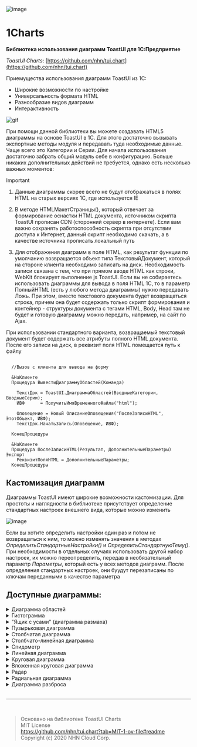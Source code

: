 ![image](https://github.com/Bayselonarrend/1Charts/assets/105596284/5d5c63d4-05b6-4026-81f9-9f2bb7a0f5f1)

# 1Charts
**Библиотека использования диаграмм ToastUI для 1С:Предприятие**

*ToastUI Charts*: [https://github.com/nhn/tui.chart](https://github.com/nhn/tui.chart)

Приемущества использования диаграмм ToastUI из 1С:
- Широкие возможности по настройке
- Универсальность формата HTML
- Разнообразие видов диаграмм
- Интерактивность

![gif](https://github.com/Bayselonarrend/1Charts/assets/105596284/a935c054-8294-4ea1-99ba-7c25262e2080)

  
При помощи данной библиотеки вы можете создавать HTML5 диаграммы на основе ToastUI в 1С. Для этого достаточно вызывать экспортные методы модуля и передавать туда необходимые данные. Чаще всего это Категории и Серии. Для начала использования достаточно забрать общий модуль себе в конфигурацию. Больше никаких дополнительных действий не требуется, однако есть несколько важных моментов:

> [!IMPORTANT]
> 1. Данные диаграммы скорее всего не будут отображаться в полях HTML на старых версиях 1С, где используется IE
>    
> 2. В методе HTMLМакетСтраницы(), который отвечает за формирование оснастки HTML документа, источником скрипта ToastUI прописан CDN (сторонний сервер в интернете). Если вам важно сохранять работоспособность скрипта при отсутствии доступа к Интернет, данный скрипт необходимо скачать, а в качестве источника прописать локальный путь
>    
>3. Для отображения диаграмм в поле HTML, как результат функции по умолчанию возвращается объект типа ТекстовыйДокумент, который на стороне клиента необходимо записать на диск. Необходимость записи связана с тем, что при прямом вводе HTML как строки, WebKit блокирует выполнение js ToastUI. Если вы не собираетесь использовать диаграммы для вывода в поля HTML 1С, то в параметр ПолныйHTML (есть у любого метода диаграммы) нужно передавать Ложь. При этом, вместо текстового документа будет возвращаться строка, причем она будет содержать только скрипт формирования и контейнер - структуры документа с тегами HTML, Body, Head там не будет и готовую диаграмму можно передать, например, на сайт по Ajax. 

При использовании стандартного варианта, возвращаемый текстовый документ будет содержать все атрибуты полного HTML документа. После его записи на диск, в реквизит поля HTML помещается путь к файлу
```bsl

  //Вызов с клиента для вывода на форму

  &НаКлиенте
  Процедура ВывестиДиаграммуОбластей(Команда)
  	
  	ТекстДок = ToastUI.ДиаграммаОбластей(ВводныеКатегории, ВводныеСерии);
  	ИВФ      = ПолучитьИмяВременногоФайла("html");
  	
  	Оповещение = Новый ОписаниеОповещения("ПослеЗаписиHTML", ЭтотОбъект, ИВФ);
  	ТекстДок.НачатьЗапись(Оповещение, ИВФ);
  	
  КонецПроцедуры

  &НаКлиенте
  Процедура ПослеЗаписиHTML(Результат, ДополнительныеПараметры) Экспорт
  	РеквизитПоляHTML = ДополнительныеПараметры;
  КонецПроцедуры

```
## Кастомизация диаграмм

Диаграммы ToastUI имеют широкие возможности кастомизации. Для простоты и наглядности в библиотеке присутствует определение стандартных настроек внешнего вида, которые можно изменить

![image](https://github.com/Bayselonarrend/1Charts/assets/105596284/0bd6e633-7d49-4f66-8880-c4a137b39fbf)

Если вы хотите определить настройки один раз и потом не возвращаться к ним, то можно изменять значения в методах *ОпределитьСтандартныеНастройки()* и *ОпределитьСтандартнуюТему()*. При необходимости в отдельных случаях использовать другой набор настроек, их можно переопределить, передав в необязательный параметр *Параметры*, который есть у всех методов диаграмм. После определения стандартных настроек, они буудут перезаписаны по ключам переданными в качестве параметра

## Доступные диаграммы:

<details>
<summary>Диаграмма областей</summary>
<br>
  
 ![image](https://github.com/Bayselonarrend/1Charts/assets/105596284/54b59172-ec01-4c9c-b6ec-531a8e07a6c1)

```bsl

  _HTML = ToastUI.ДиаграммаОбластей(ВводныеКатегории(), ВводныеСерии());

  Функция ВводныеКатегории()
  	
  	МассивКатегорий = Новый Массив;
  	МассивКатегорий.Добавить("Пн");
  	МассивКатегорий.Добавить("Вт");
  	МассивКатегорий.Добавить("Ср");
  	МассивКатегорий.Добавить("Чт");
  	МассивКатегорий.Добавить("Пт");
  	МассивКатегорий.Добавить("Сб");
  	МассивКатегорий.Добавить("Вс");
  	
  	Возврат МассивКатегорий;
  	
  КонецФункции

  Функция ВводныеСерии()
  	
  	СоответствиеСерий  = Новый Соответствие;
  	
  	МассивПоказателей = Новый Массив;
  	МассивПоказателей.Добавить(10);
  	МассивПоказателей.Добавить(20);
  	МассивПоказателей.Добавить(50);
  	МассивПоказателей.Добавить(30);
  	МассивПоказателей.Добавить(45);
  	МассивПоказателей.Добавить(15);
  	МассивПоказателей.Добавить(70);
  	
  	СоответствиеСерий.Вставить("Олег", МассивПоказателей); 
  	
  	МассивПоказателей = Новый Массив;
  	МассивПоказателей.Добавить(40);
  	МассивПоказателей.Добавить(20);
  	МассивПоказателей.Добавить(70);
  	МассивПоказателей.Добавить(10);
  	МассивПоказателей.Добавить(15);
  	МассивПоказателей.Добавить(50);
  	МассивПоказателей.Добавить(35);
  	
  	СоответствиеСерий.Вставить("Сергей", МассивПоказателей); 
  	
  	МассивПоказателей = Новый Массив;
  	МассивПоказателей.Добавить(20);
  	МассивПоказателей.Добавить(40);
  	МассивПоказателей.Добавить(35);
  	МассивПоказателей.Добавить(15);
  	МассивПоказателей.Добавить(50);
  	МассивПоказателей.Добавить(10);
  	МассивПоказателей.Добавить(20);
  	
  	СоответствиеСерий.Вставить("Артем", МассивПоказателей); 
  
  	Возврат СоответствиеСерий;
  	
  КонецФункции

```

</details>

<details>
<summary>Гистограмма</summary>
<br>

  ![image](https://github.com/Bayselonarrend/1Charts/assets/105596284/e2a6d50e-7d7d-463f-8b6d-0b61187aac10)

  ```bsl

  _HTML = ToastUI.Гистограмма(ВводныеКатегории(), ВводныеСерии());

  Функция ВводныеКатегории()
  	
  	МассивКатегорий = Новый Массив;
  	МассивКатегорий.Добавить("Пн");
  	МассивКатегорий.Добавить("Вт");
  	МассивКатегорий.Добавить("Ср");
  	МассивКатегорий.Добавить("Чт");
  	МассивКатегорий.Добавить("Пт");
  	МассивКатегорий.Добавить("Сб");
  	МассивКатегорий.Добавить("Вс");
  	
  	Возврат МассивКатегорий;
  	
  КонецФункции

  Функция ВводныеСерии()
  	
  	СоответствиеСерий  = Новый Соответствие;
  	
  	МассивПоказателей = Новый Массив;
  	МассивПоказателей.Добавить(10);
  	МассивПоказателей.Добавить(20);
  	МассивПоказателей.Добавить(50);
  	МассивПоказателей.Добавить(30);
  	МассивПоказателей.Добавить(45);
  	МассивПоказателей.Добавить(15);
  	МассивПоказателей.Добавить(70);
  	
  	СоответствиеСерий.Вставить("Олег", МассивПоказателей); 
  	
  	МассивПоказателей = Новый Массив;
  	МассивПоказателей.Добавить(40);
  	МассивПоказателей.Добавить(20);
  	МассивПоказателей.Добавить(70);
  	МассивПоказателей.Добавить(10);
  	МассивПоказателей.Добавить(15);
  	МассивПоказателей.Добавить(50);
  	МассивПоказателей.Добавить(35);
  	
  	СоответствиеСерий.Вставить("Сергей", МассивПоказателей); 
  	
  	МассивПоказателей = Новый Массив;
  	МассивПоказателей.Добавить(20);
  	МассивПоказателей.Добавить(40);
  	МассивПоказателей.Добавить(35);
  	МассивПоказателей.Добавить(15);
  	МассивПоказателей.Добавить(50);
  	МассивПоказателей.Добавить(10);
  	МассивПоказателей.Добавить(20);
  	
  	СоответствиеСерий.Вставить("Артем", МассивПоказателей); 
  
  	Возврат СоответствиеСерий;
  	
  КонецФункции

  ```
</details>

<details>
<summary>"Ящик с усами" (диаграмма размаха)</summary>
<br>

  ![image](https://github.com/Bayselonarrend/1Charts/assets/105596284/b6f34eab-27c5-487e-ba87-09eff985eccf)

  ```bsl

  _HTML = ToastUI.ЯщикСУсами(ВводныеКатегорииЯщика(), ВводныеСерииЯщика(), ВводныеВылеты());

  Функция ВводныеСерииЯщика()
  	
  	СоответствиеСерий  = Новый Соответствие;	
  	МассивЯщика        = Новый Массив;
  	
  	МассивПоказателей = Новый Массив;
  	МассивПоказателей.Добавить(100);
  	МассивПоказателей.Добавить(200);
  	МассивПоказателей.Добавить(5000);
  	МассивПоказателей.Добавить(3000);
  	МассивЯщика.Добавить(МассивПоказателей);
  	
  	МассивПоказателей = Новый Массив;
  	МассивПоказателей.Добавить(300);
  	МассивПоказателей.Добавить(450);
  	МассивПоказателей.Добавить(1500);
  	МассивПоказателей.Добавить(5000);
  	МассивЯщика.Добавить(МассивПоказателей);
  	
  	СоответствиеСерий.Вставить("Олег", МассивЯщика); 
  	
  	МассивЯщика       = Новый Массив;
  
  	МассивПоказателей = Новый Массив;
  	МассивПоказателей.Добавить(400);
  	МассивПоказателей.Добавить(200);
  	МассивПоказателей.Добавить(7000);
  	МассивПоказателей.Добавить(9000);
  	МассивЯщика.Добавить(МассивПоказателей);
  	
  	МассивПоказателей = Новый Массив;
  	МассивПоказателей.Добавить(100);
  	МассивПоказателей.Добавить(150);
  	МассивПоказателей.Добавить(5000);
  	МассивПоказателей.Добавить(2000);
  	МассивЯщика.Добавить(МассивПоказателей);
  	
  	СоответствиеСерий.Вставить("Сергей", МассивЯщика); 
  	
  	МассивЯщика       = Новый Массив;
  	
  	МассивПоказателей = Новый Массив;
  	МассивПоказателей.Добавить(200);
  	МассивПоказателей.Добавить(400);
  	МассивПоказателей.Добавить(3500);
  	МассивПоказателей.Добавить(4000);
  	МассивЯщика.Добавить(МассивПоказателей);
  	
  	МассивПоказателей = Новый Массив;
  	МассивПоказателей.Добавить(150);
  	МассивПоказателей.Добавить(500);
  	МассивПоказателей.Добавить(1000);
  	МассивПоказателей.Добавить(8000);
  	МассивЯщика.Добавить(МассивПоказателей);
  	
  	СоответствиеСерий.Вставить("Артем", МассивЯщика); 
  
  	Возврат СоответствиеСерий;
  	
  КонецФункции
  
  Функция ВводныеКатегорииЯщика()
  	
  	МассивКатегорий = Новый Массив;
  	МассивКатегорий.Добавить("Первая половина");
  	МассивКатегорий.Добавить("Вторая половина");
  	
  	Возврат МассивКатегорий;
  	
  КонецФункции
	
  Функция ВводныеВылеты()
  	
  	СоответствиеВылетов  = Новый Соответствие;
  	МассивЯщика          = Новый Массив;
  	МассивПоказателей    = Новый Массив;
  	
  	МассивПоказателей.Добавить(1);
  	МассивПоказателей.Добавить(14000);
  	МассивЯщика.Добавить(МассивПоказателей);
  	
  	СоответствиеВылетов.Вставить("Олег", МассивЯщика); 
  	
  	Возврат СоответствиеВылетов;
  	
  КонецФункции

  ```
</details>

<details>
<summary>Пузырьковая диаграмма</summary>
<br>

  ![image](https://github.com/Bayselonarrend/1Charts/assets/105596284/88800203-d680-4a3d-a95e-ef3ded848033)

  ```bsl

  _HTML = ToastUI.ПузырьковаяДиаграмма(ВводныеСерииПузырьковойДиаграммы());

  Функция ВводныеСерииПузырьковойДиаграммы()
  	
  	СоответствиеСерий  = Новый Соответствие;
  	
  	МассивПоказателей = Новый Массив;
  	
  	ЭлементДиаграммы = ToastUI.КонструкторЭлементаПузырьковойДиаграммы(10, 20, 50, "Яблоко");
  	МассивПоказателей.Добавить(ЭлементДиаграммы);
  	
  	ЭлементДиаграммы = ToastUI.КонструкторЭлементаПузырьковойДиаграммы(50, 60, 20, "Груша");
  	МассивПоказателей.Добавить(ЭлементДиаграммы);
  
  	СоответствиеСерий.Вставить("Олег", МассивПоказателей); 
  	
  	МассивПоказателей = Новый Массив;
  	
  	ЭлементДиаграммы = ToastUI.КонструкторЭлементаПузырьковойДиаграммы(100, 30, 40, "Слива");
  	МассивПоказателей.Добавить(ЭлементДиаграммы);
  	
  	ЭлементДиаграммы = ToastUI.КонструкторЭлементаПузырьковойДиаграммы(20, 80, 30, "Апельсин");
  	МассивПоказателей.Добавить(ЭлементДиаграммы);
  
  	
  	СоответствиеСерий.Вставить("Сергей", МассивПоказателей); 
  	
  	МассивПоказателей = Новый Массив;
  	
  	ЭлементДиаграммы = ToastUI.КонструкторЭлементаПузырьковойДиаграммы(120, 130, 40, "Мандарин");
  	МассивПоказателей.Добавить(ЭлементДиаграммы);
  	
  	ЭлементДиаграммы = ToastUI.КонструкторЭлементаПузырьковойДиаграммы(80, 70, 30, "Киви");
  	МассивПоказателей.Добавить(ЭлементДиаграммы);
  	
  	ЭлементДиаграммы = ToastUI.КонструкторЭлементаПузырьковойДиаграммы(40, 40, 10, "Банан");
  	МассивПоказателей.Добавить(ЭлементДиаграммы);
  
  	СоответствиеСерий.Вставить("Артем", МассивПоказателей); 
  
  	Возврат СоответствиеСерий;
  	
  КонецФункции

  ```

</details>

<details>
<summary>Столбчатая диаграмма</summary>
<br>

  ![image](https://github.com/Bayselonarrend/1Charts/assets/105596284/5ddcf929-4640-400e-b534-d34539040f14)


  ```bsl

  _HTML = ToastUI.СтолбчатаяДиаграмма(ВводныеКатегории(), ВводныеСерии());

  Функция ВводныеКатегории()
  	
  	МассивКатегорий = Новый Массив;
  	МассивКатегорий.Добавить("Пн");
  	МассивКатегорий.Добавить("Вт");
  	МассивКатегорий.Добавить("Ср");
  	МассивКатегорий.Добавить("Чт");
  	МассивКатегорий.Добавить("Пт");
  	МассивКатегорий.Добавить("Сб");
  	МассивКатегорий.Добавить("Вс");
  	
  	Возврат МассивКатегорий;
  	
  КонецФункции

  Функция ВводныеСерии()
  	
  	СоответствиеСерий  = Новый Соответствие;
  	
  	МассивПоказателей = Новый Массив;
  	МассивПоказателей.Добавить(10);
  	МассивПоказателей.Добавить(20);
  	МассивПоказателей.Добавить(50);
  	МассивПоказателей.Добавить(30);
  	МассивПоказателей.Добавить(45);
  	МассивПоказателей.Добавить(15);
  	МассивПоказателей.Добавить(70);
  	
  	СоответствиеСерий.Вставить("Олег", МассивПоказателей); 
  	
  	МассивПоказателей = Новый Массив;
  	МассивПоказателей.Добавить(40);
  	МассивПоказателей.Добавить(20);
  	МассивПоказателей.Добавить(70);
  	МассивПоказателей.Добавить(10);
  	МассивПоказателей.Добавить(15);
  	МассивПоказателей.Добавить(50);
  	МассивПоказателей.Добавить(35);
  	
  	СоответствиеСерий.Вставить("Сергей", МассивПоказателей); 
  	
  	МассивПоказателей = Новый Массив;
  	МассивПоказателей.Добавить(20);
  	МассивПоказателей.Добавить(40);
  	МассивПоказателей.Добавить(35);
  	МассивПоказателей.Добавить(15);
  	МассивПоказателей.Добавить(50);
  	МассивПоказателей.Добавить(10);
  	МассивПоказателей.Добавить(20);
  	
  	СоответствиеСерий.Вставить("Артем", МассивПоказателей); 
  
  	Возврат СоответствиеСерий;
  	
  КонецФункции

  ```
</details>

<details>
<summary>Столбчато-линейная диаграмма</summary>
<br>

  ![image](https://github.com/Bayselonarrend/1Charts/assets/105596284/f4c11793-300e-4a50-857f-2aa9c106e812)

  ```bsl

  _HTML = ToastUI.СтолбчатоЛинейнаяДиаграмма(ВводныеКатегории(), ВводныеСерии(), ВводныеЛинии());

  Функция ВводныеКатегории()
  	
  	МассивКатегорий = Новый Массив;
  	МассивКатегорий.Добавить("Пн");
  	МассивКатегорий.Добавить("Вт");
  	МассивКатегорий.Добавить("Ср");
  	МассивКатегорий.Добавить("Чт");
  	МассивКатегорий.Добавить("Пт");
  	МассивКатегорий.Добавить("Сб");
  	МассивКатегорий.Добавить("Вс");
  	
  	Возврат МассивКатегорий;
  	
  КонецФункции

  Функция ВводныеСерии()
  	
  	СоответствиеСерий  = Новый Соответствие;
  	
  	МассивПоказателей = Новый Массив;
  	МассивПоказателей.Добавить(10);
  	МассивПоказателей.Добавить(20);
  	МассивПоказателей.Добавить(50);
  	МассивПоказателей.Добавить(30);
  	МассивПоказателей.Добавить(45);
  	МассивПоказателей.Добавить(15);
  	МассивПоказателей.Добавить(70);
  	
  	СоответствиеСерий.Вставить("Олег", МассивПоказателей); 
  	
  	МассивПоказателей = Новый Массив;
  	МассивПоказателей.Добавить(40);
  	МассивПоказателей.Добавить(20);
  	МассивПоказателей.Добавить(70);
  	МассивПоказателей.Добавить(10);
  	МассивПоказателей.Добавить(15);
  	МассивПоказателей.Добавить(50);
  	МассивПоказателей.Добавить(35);
  	
  	СоответствиеСерий.Вставить("Сергей", МассивПоказателей); 
  	
  	МассивПоказателей = Новый Массив;
  	МассивПоказателей.Добавить(20);
  	МассивПоказателей.Добавить(40);
  	МассивПоказателей.Добавить(35);
  	МассивПоказателей.Добавить(15);
  	МассивПоказателей.Добавить(50);
  	МассивПоказателей.Добавить(10);
  	МассивПоказателей.Добавить(20);
  	
  	СоответствиеСерий.Вставить("Артем", МассивПоказателей); 
  
  	Возврат СоответствиеСерий;
  	
  КонецФункции

  Функция ВводныеЛинии()
  	
  	СоответствиеЛиний  = Новый Соответствие;
  	
  	МассивПоказателей = Новый Массив;
  	МассивПоказателей.Добавить(30);
  	МассивПоказателей.Добавить(40);
  	МассивПоказателей.Добавить(20);
  	МассивПоказателей.Добавить(30);
  	МассивПоказателей.Добавить(45);
  	МассивПоказателей.Добавить(55);
  	МассивПоказателей.Добавить(50);
  	
  	СоответствиеЛиний.Вставить("Обычная", МассивПоказателей); 
  		
  	Возврат СоответствиеЛиний;
  	
  КонецФункции

  ```
</details>

<details>
<summary>Спидометр</summary>
  <br>
  
  ![image](https://github.com/Bayselonarrend/1Charts/assets/105596284/c9ac7ff0-6223-42a7-965b-d65d2f73e056)

  ```bsl

  _HTML = ToastUI.Спидометр(ВводныеСерииСОднимЗначениемВМассиве());

  Функция ВводныеСерииСОднимЗначениемВМассиве()
  	
  	СоответствиеСерий  = Новый Соответствие;
  	
  	Значение = Новый Массив;
  	Значение.Добавить(10);
  	СоответствиеСерий.Вставить("Олег", Значение); 
  	
  	Значение = Новый Массив;
  	Значение.Добавить(20);
  	СоответствиеСерий.Вставить("Сергей", Значение);
  	
  	Значение = Новый Массив;
  	Значение.Добавить(40);
  	СоответствиеСерий.Вставить("Артем", Значение); 
  
  	Возврат СоответствиеСерий;
  	
  КонецФункции

  ```

</details>

<details>
<summary>Линейная диаграмма</summary>
  <br>

  ![image](https://github.com/Bayselonarrend/1Charts/assets/105596284/1f8eb45a-5aeb-4fcb-b7a2-1be1ae17c4a8)
  
  ```bsl
  
  _HTML = ToastUI.ЛинейнаяДиаграмма(ВводныеКатегории(), ВводныеСерии());

  Функция ВводныеКатегории()
  	
  	МассивКатегорий = Новый Массив;
  	МассивКатегорий.Добавить("Пн");
  	МассивКатегорий.Добавить("Вт");
  	МассивКатегорий.Добавить("Ср");
  	МассивКатегорий.Добавить("Чт");
  	МассивКатегорий.Добавить("Пт");
  	МассивКатегорий.Добавить("Сб");
  	МассивКатегорий.Добавить("Вс");
  	
  	Возврат МассивКатегорий;
  	
  КонецФункции

  Функция ВводныеСерии()
  	
  	СоответствиеСерий  = Новый Соответствие;
  	
  	МассивПоказателей = Новый Массив;
  	МассивПоказателей.Добавить(10);
  	МассивПоказателей.Добавить(20);
  	МассивПоказателей.Добавить(50);
  	МассивПоказателей.Добавить(30);
  	МассивПоказателей.Добавить(45);
  	МассивПоказателей.Добавить(15);
  	МассивПоказателей.Добавить(70);
  	
  	СоответствиеСерий.Вставить("Олег", МассивПоказателей); 
  	
  	МассивПоказателей = Новый Массив;
  	МассивПоказателей.Добавить(40);
  	МассивПоказателей.Добавить(20);
  	МассивПоказателей.Добавить(70);
  	МассивПоказателей.Добавить(10);
  	МассивПоказателей.Добавить(15);
  	МассивПоказателей.Добавить(50);
  	МассивПоказателей.Добавить(35);
  	
  	СоответствиеСерий.Вставить("Сергей", МассивПоказателей); 
  	
  	МассивПоказателей = Новый Массив;
  	МассивПоказателей.Добавить(20);
  	МассивПоказателей.Добавить(40);
  	МассивПоказателей.Добавить(35);
  	МассивПоказателей.Добавить(15);
  	МассивПоказателей.Добавить(50);
  	МассивПоказателей.Добавить(10);
  	МассивПоказателей.Добавить(20);
  	
  	СоответствиеСерий.Вставить("Артем", МассивПоказателей); 
  
  	Возврат СоответствиеСерий;
  	
  КонецФункции

  ```

</details>

<details>
<summary>Круговая диаграмма</summary>
  <br>

  ![image](https://github.com/Bayselonarrend/1Charts/assets/105596284/c5a38eaf-9fee-42d9-b404-9ca351eb612a)

  ```bsl

  _HTML = ToastUI.КруговаяДиаграмма(ВводныеСерииСОднимЗначением());

  Функция ВводныеСерииСОднимЗначением()
  	
  	СоответствиеСерий  = Новый Соответствие;
  	
  	СоответствиеСерий.Вставить("Олег", 10); 	
  	СоответствиеСерий.Вставить("Сергей", 20); 
  	СоответствиеСерий.Вставить("Артем", 40); 
  
  	Возврат СоответствиеСерий;
  	
  КонецФункции

  ```
</details>

<details>
<summary>Вложенная круговая диаграмма</summary>
<br>

  ![image](https://github.com/Bayselonarrend/1Charts/assets/105596284/58f1b887-59a8-43bd-bad5-470fea64ceb7)

  ```bsl

  _HTML = ToastUI.ВложеннаяКруговаяДиаграмма(ВводныеСерииКруговойДиаграммы());

  Функция ВводныеСерииКруговойДиаграммы()
  	
  	СоответствиеСерий  = Новый Соответствие;
  	
  	МассивПоказателей = Новый Массив;
  	МассивПоказателей.Добавить(ToastUI.КонструкторЭлементаКруговойДиаграммы("Фрукты",170));
  	МассивПоказателей.Добавить(ToastUI.КонструкторЭлементаКруговойДиаграммы("Овощи",210));
  	МассивПоказателей.Добавить(ToastUI.КонструкторЭлементаКруговойДиаграммы("Ягоды",430));
  
  	
  	СоответствиеСерий.Вставить("Все", МассивПоказателей);
  
  	МассивПоказателей = Новый Массив;
  	МассивПоказателей.Добавить(ToastUI.КонструкторЭлементаКруговойДиаграммы("Яблоко",30));
  	МассивПоказателей.Добавить(ToastUI.КонструкторЭлементаКруговойДиаграммы("Слива",50));
  	МассивПоказателей.Добавить(ToastUI.КонструкторЭлементаКруговойДиаграммы("Груша",70));
  	МассивПоказателей.Добавить(ToastUI.КонструкторЭлементаКруговойДиаграммы("Киви",40));
  	МассивПоказателей.Добавить(ToastUI.КонструкторЭлементаКруговойДиаграммы("Апельсин",30));
  	
  	СоответствиеСерий.Вставить("Олег", МассивПоказателей); 
  	
  	Возврат СоответствиеСерий;
  	
  КонецФункции

  ```

</details>

<details>
<summary>Радар</summary>
<br>

  ![image](https://github.com/Bayselonarrend/1Charts/assets/105596284/58339df5-0774-438f-a52a-c4cb5fde9718)

  ```bsl

  _HTML = ToastUI.Радар(ВводныеКатегории(), ВводныеСерии());

  Функция ВводныеКатегории()
  	
  	МассивКатегорий = Новый Массив;
  	МассивКатегорий.Добавить("Пн");
  	МассивКатегорий.Добавить("Вт");
  	МассивКатегорий.Добавить("Ср");
  	МассивКатегорий.Добавить("Чт");
  	МассивКатегорий.Добавить("Пт");
  	МассивКатегорий.Добавить("Сб");
  	МассивКатегорий.Добавить("Вс");
  	
  	Возврат МассивКатегорий;
  	
  КонецФункции

  Функция ВводныеСерии()
  	
  	СоответствиеСерий  = Новый Соответствие;
  	
  	МассивПоказателей = Новый Массив;
  	МассивПоказателей.Добавить(10);
  	МассивПоказателей.Добавить(20);
  	МассивПоказателей.Добавить(50);
  	МассивПоказателей.Добавить(30);
  	МассивПоказателей.Добавить(45);
  	МассивПоказателей.Добавить(15);
  	МассивПоказателей.Добавить(70);
  	
  	СоответствиеСерий.Вставить("Олег", МассивПоказателей); 
  	
  	МассивПоказателей = Новый Массив;
  	МассивПоказателей.Добавить(40);
  	МассивПоказателей.Добавить(20);
  	МассивПоказателей.Добавить(70);
  	МассивПоказателей.Добавить(10);
  	МассивПоказателей.Добавить(15);
  	МассивПоказателей.Добавить(50);
  	МассивПоказателей.Добавить(35);
  	
  	СоответствиеСерий.Вставить("Сергей", МассивПоказателей); 
  	
  	МассивПоказателей = Новый Массив;
  	МассивПоказателей.Добавить(20);
  	МассивПоказателей.Добавить(40);
  	МассивПоказателей.Добавить(35);
  	МассивПоказателей.Добавить(15);
  	МассивПоказателей.Добавить(50);
  	МассивПоказателей.Добавить(10);
  	МассивПоказателей.Добавить(20);
  	
  	СоответствиеСерий.Вставить("Артем", МассивПоказателей); 
  
  	Возврат СоответствиеСерий;
  	
  КонецФункции

  ```

</details>

<details>
<summary>Радиальная диаграмма</summary>
<br>

  ![image](https://github.com/Bayselonarrend/1Charts/assets/105596284/eac140c0-36c6-4d98-b448-ffe403cb4f42)

  ```bsl

  _HTML = ToastUI.РадиальнаяДиаграмма(ВводныеКатегории(), ВводныеСерии());

  Функция ВводныеКатегории()
  	
  	МассивКатегорий = Новый Массив;
  	МассивКатегорий.Добавить("Пн");
  	МассивКатегорий.Добавить("Вт");
  	МассивКатегорий.Добавить("Ср");
  	МассивКатегорий.Добавить("Чт");
  	МассивКатегорий.Добавить("Пт");
  	МассивКатегорий.Добавить("Сб");
  	МассивКатегорий.Добавить("Вс");
  	
  	Возврат МассивКатегорий;
  	
  КонецФункции

  Функция ВводныеСерии()
  	
  	СоответствиеСерий  = Новый Соответствие;
  	
  	МассивПоказателей = Новый Массив;
  	МассивПоказателей.Добавить(10);
  	МассивПоказателей.Добавить(20);
  	МассивПоказателей.Добавить(50);
  	МассивПоказателей.Добавить(30);
  	МассивПоказателей.Добавить(45);
  	МассивПоказателей.Добавить(15);
  	МассивПоказателей.Добавить(70);
  	
  	СоответствиеСерий.Вставить("Олег", МассивПоказателей); 
  	
  	МассивПоказателей = Новый Массив;
  	МассивПоказателей.Добавить(40);
  	МассивПоказателей.Добавить(20);
  	МассивПоказателей.Добавить(70);
  	МассивПоказателей.Добавить(10);
  	МассивПоказателей.Добавить(15);
  	МассивПоказателей.Добавить(50);
  	МассивПоказателей.Добавить(35);
  	
  	СоответствиеСерий.Вставить("Сергей", МассивПоказателей); 
  	
  	МассивПоказателей = Новый Массив;
  	МассивПоказателей.Добавить(20);
  	МассивПоказателей.Добавить(40);
  	МассивПоказателей.Добавить(35);
  	МассивПоказателей.Добавить(15);
  	МассивПоказателей.Добавить(50);
  	МассивПоказателей.Добавить(10);
  	МассивПоказателей.Добавить(20);
  	
  	СоответствиеСерий.Вставить("Артем", МассивПоказателей); 
  
  	Возврат СоответствиеСерий;
  	
  КонецФункции

  ```

</details>

<details>
<summary>Диаграмма разброса</summary>
<br>
  
  ![image](https://github.com/Bayselonarrend/1Charts/assets/105596284/e8e8d3db-1799-4868-bea2-ac0a0a4ffaba)

  ```bsl

  _HTML = ToastUI.ДиаграммаРазброса(ВводныеСерииРазброса());

  Функция ВводныеСерииРазброса()
  	
  	СоответствиеСерий  = Новый Соответствие;
  	
  	МассивПоказателей = Новый Массив;
  	МассивПоказателей.Добавить(ToastUI.КонструкторЭлементаРазброса(20,170));
  	МассивПоказателей.Добавить(ToastUI.КонструкторЭлементаРазброса(50,210));
  	МассивПоказателей.Добавить(ToastUI.КонструкторЭлементаРазброса(70,430));
  
  	
  	СоответствиеСерий.Вставить("Все", МассивПоказателей);
  
  	МассивПоказателей = Новый Массив;
  	МассивПоказателей.Добавить(ToastUI.КонструкторЭлементаРазброса(40,30));
  	МассивПоказателей.Добавить(ToastUI.КонструкторЭлементаРазброса(110,50));
  	МассивПоказателей.Добавить(ToastUI.КонструкторЭлементаРазброса(20,70));
  	МассивПоказателей.Добавить(ToastUI.КонструкторЭлементаРазброса(40,40));
  	МассивПоказателей.Добавить(ToastUI.КонструкторЭлементаРазброса(90,30));
  	
  	СоответствиеСерий.Вставить("Олег", МассивПоказателей); 
  	
  	Возврат СоответствиеСерий;
  	
  КонецФункции

  ```
</details>

<br>

___

<br>

>Основано на библиотеке ToastUI Charts<br>
>MIT License<br>
>https://github.com/nhn/tui.chart?tab=MIT-1-ov-file#readme<br>
>Copyright (c) 2020 NHN Cloud Corp.<br>



